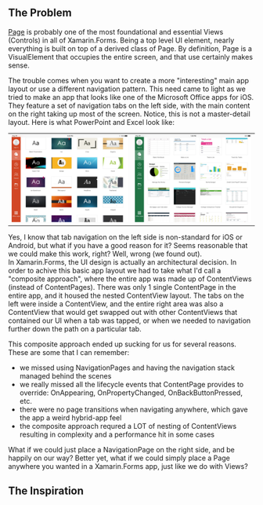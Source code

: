 ## The Problem

[Page](https://developer.xamarin.com/api/type/Xamarin.Forms.Page) is probably one of the most foundational and essential Views (Controls) in all of Xamarin.Forms.  Being a top level UI element, nearly everything is built on top of a derived class of Page. By definition, Page is a VisualElement that occupies the entire screen, and that use certainly makes sense.  

The trouble comes when you want to create a more "interesting" main app layout or use a different navigation pattern.  This need came to light as we tried to make an app that looks like one of the Microsoft Office apps for iOS.  They feature a set of navigation tabs on the left side, with the main content on the right taking up most of the screen.  Notice, this is not a master-detail layout. Here is what PowerPoint and Excel look like:

<table>
 <tr>
  <td>
   <img src="/desc/PowerPoint_iOS.JPG" width="500"> 
  </td>
  <td>
   <img src="/desc/Excel_iOS.JPG" width="500">
  </td>
 </tr>
</table>

Yes, I know that tab navigation on the left side is non-standard for iOS or Android, but what if you have a good reason for it?  Seems reasonable that we could make this work, right?  Well, wrong (we found out).  
In Xamarin.Forms, the UI design is actually an architectural decision.  In order to achive this basic app layout we had to take what I'd call a "composite approach", where the entire app was made up of ContentViews (instead of ContentPages).  There was only 1 single ContentPage in the entire app, and it housed the nested ContentView layout.  The tabs on the left were inside a ContentView, and the entire right area was also a ContentView that would get swapped out with other ContentViews that contained our UI when a tab was tapped, or when we needed to navigation further down the path on a particular tab.  

This composite approach ended up sucking for us for several reasons. These are some that I can remember:
 - we missed using NavigationPages and having the navigation stack managed behind the scenes
 - we really missed all the lifecycle events that ContentPage provides to override: OnAppearing, OnPropertyChanged, OnBackButtonPressed, etc.
 - there were no page transitions when navigating anywhere, which gave the app a weird hybrid-app feel
 - the composite approach requred a LOT of nesting of ContentViews resulting in complexity and a performance hit in some cases
 
What if we could just place a NavigationPage on the right side, and be happily on our way?  Better yet, what if we could simply place a Page anywhere you wanted in a Xamarin.Forms app, just like we do with Views?  

## The Inspiration


